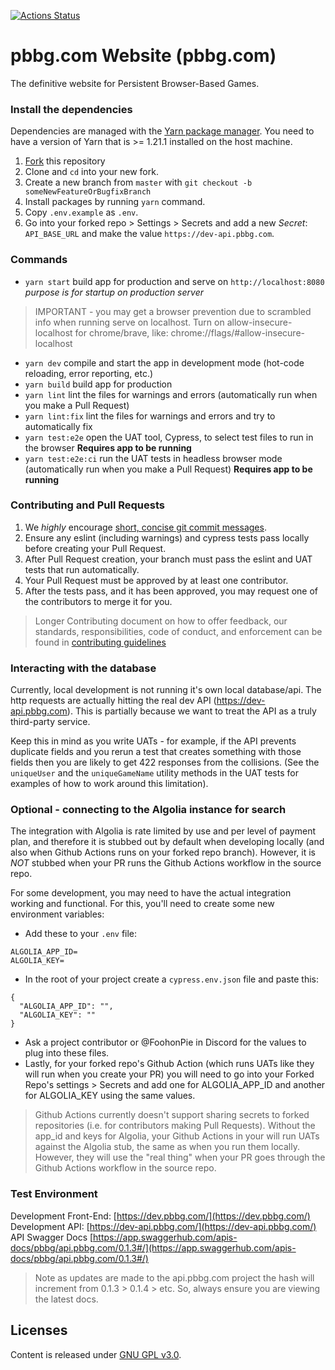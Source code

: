 [![Actions Status](https://github.com/foohonpie/pbbg.com/workflows/main/badge.svg)](https://github.com/foohonpie/pbbg.com/actions)

# pbbg.com Website (pbbg.com)
The definitive website for Persistent Browser-Based Games.

### Install the dependencies
Dependencies are managed with the [Yarn package manager](https://classic.yarnpkg.com/en/docs/install/#mac-stable).
You need to have a version of Yarn that is >= 1.21.1 installed on the host machine.

1. [Fork](https://docs.github.com/en/free-pro-team@latest/github/getting-started-with-github/fork-a-repo) this repository
2. Clone and `cd` into your new fork.
3. Create a new branch from `master` with `git checkout -b someNewFeatureOrBugfixBranch`
4. Install packages by running `yarn` command.
5. Copy `.env.example` as `.env`.
6. Go into your forked repo > Settings > Secrets and add a new *Secret*:  `API_BASE_URL` and make the value `https://dev-api.pbbg.com`.

### Commands
* `yarn start` build app for production and serve on `http://localhost:8080` *purpose is for startup on production server*
> IMPORTANT - you may get a browser prevention due to scrambled info when running serve on localhost.
> Turn on allow-insecure-localhost for chrome/brave, like: chrome://flags/#allow-insecure-localhost
* `yarn dev` compile and start the app in development mode (hot-code reloading, error reporting, etc.)
* `yarn build` build app for production
* `yarn lint` lint the files for warnings and errors (automatically run when you make a Pull Request)
* `yarn lint:fix` lint the files for warnings and errors and try to automatically fix
* `yarn test:e2e` open the UAT tool, Cypress, to select test files to run in the browser **Requires app to be running**
* `yarn test:e2e:ci` run the UAT tests in headless browser mode (automatically run when you make a Pull Request) **Requires app to be running**

### Contributing and Pull Requests
1. We *highly* encourage [short, concise git commit messages](https://chris.beams.io/posts/git-commit/).
2. Ensure any eslint (including warnings) and cypress tests pass locally before creating your Pull Request.
3. After Pull Request creation, your branch must pass the eslint and UAT tests that run automatically.
4. Your Pull Request must be approved by at least one contributor.
5. After the tests pass, and it has been approved, you may request one of the contributors to merge it for you.

> Longer Contributing document on how to offer feedback, our standards, responsibilities, code of conduct, and
>enforcement can be found in [contributing guidelines](/CONTRIBUTING.md)

### Interacting with the database
Currently, local development is not running it's own local database/api. The http requests are actually hitting the real
dev API (https://dev-api.pbbg.com). This is partially because we want to treat the API as a truly third-party service.

Keep this in mind as you write UATs - for example, if the API prevents duplicate fields and you rerun a test that
creates something with those fields then you are likely to get 422 responses from the collisions. (See the `uniqueUser`
and the `uniqueGameName` utility methods in the UAT tests for examples of how to work around this limitation).

### Optional - connecting to the Algolia instance for search
The integration with Algolia is rate limited by use and per level of payment plan, and therefore it is stubbed out by
default when developing locally (and also when Github Actions runs on your forked repo branch). However, it is *NOT*
stubbed when your PR runs the Github Actions workflow in the source repo.

For some development, you may need to have the actual integration working and functional. For this, you'll need to
create some new environment variables:
* Add these to your `.env` file:
```
ALGOLIA_APP_ID=
ALGOLIA_KEY=
```
* In the root of your project create a `cypress.env.json` file and paste this:
```
{
  "ALGOLIA_APP_ID": "",
  "ALGOLIA_KEY": ""
}

```
* Ask a project contributor or @FoohonPie in Discord for the values to plug into these files.
* Lastly, for your forked repo's Github Action (which runs UATs like they will run when you create your PR) you will
need to go into your Forked Repo's settings > Secrets and add one for ALGOLIA_APP_ID and another for ALGOLIA_KEY using
the same values.

> Github Actions currently doesn't support sharing secrets to forked repositories (i.e. for contributors making Pull
> Requests). Without the app_id and keys for Algolia, your Github Actions in your will run UATs against the Algolia
> stub, the same as when you run them locally. However, they will use the "real thing" when your PR goes through the
> Github Actions workflow in the source repo.

### Test Environment
Development Front-End: [https://dev.pbbg.com/](https://dev.pbbg.com/)
Development API: [https://dev-api.pbbg.com/](https://dev-api.pbbg.com/)
API Swagger Docs [https://app.swaggerhub.com/apis-docs/pbbg/api.pbbg.com/0.1.3#/](https://app.swaggerhub.com/apis-docs/pbbg/api.pbbg.com/0.1.3#/)
> Note as updates are made to the api.pbbg.com project the hash will increment from 0.1.3 > 0.1.4 > etc. So, always ensure you are viewing the latest docs.

## Licenses
Content is released under [GNU GPL v3.0](https://www.gnu.org/licenses/gpl-3.0.en.html).
